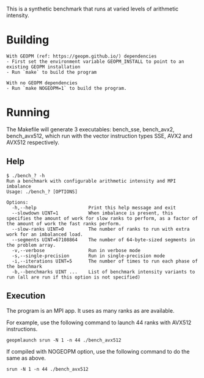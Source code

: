 This is a synthetic benchmark that runs at varied levels of arithmetic
intensity.

# Building

    With GEOPM (ref: https://geopm.github.io/) dependencies
    - First set the environment variable GEOPM_INSTALL to point to an existing GEOPM installation
    - Run `make` to build the program

    With no GEOPM dependencies
    - Run `make NOGEOPM=1` to build the program.

# Running

The Makefile will generate 3 executables: bench_sse, bench_avx2, bench_avx512, which
run with the vector instruction types SSE, AVX2 and AVX512 respectively.

## Help
    $ ./bench_? -h
    Run a benchmark with configurable arithmetic intensity and MPI imbalance
    Usage: ./bench_? [OPTIONS]
    
    Options:
      -h,--help                   Print this help message and exit
      --slowdown UINT=1           When imbalance is present, this specifies the amount of work for slow ranks to perform, as a factor of the amount of work the fast ranks perform.
      --slow-ranks UINT=0         The number of ranks to run with extra work for an imbalanced load.
      --segments UINT=67108864    The number of 64-byte-sized segments in the problem array.
      -v,--verbose                Run in verbose mode
      -s,--single-precision       Run in single-precision mode
      -i,--iterations UINT=5      The number of times to run each phase of the benchmark
      -b,--benchmarks UINT ...    List of benchmark intensity variants to run (all are run if this option is not specified)


## Execution
The program is an MPI app. It uses as many ranks as are available.

For example, use the following command to launch 44 ranks with AVX512 instructions.

    geopmlaunch srun -N 1 -n 44 ./bench_avx512

If compiled with NOGEOPM option, use the following command to do the same as above.

    srun -N 1 -n 44 ./bench_avx512
